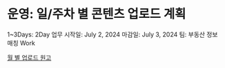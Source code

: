 # 운영: 일/주차 별 콘텐츠 업로드 계획

1~3Days: 2Day
업무 시작일: July 2, 2024
마감일: July 3, 2024
팀: 부동산 정보 매칭 Work

[월 별 업로드 원고](%E1%84%8B%E1%85%AF%E1%86%AF%20%E1%84%87%E1%85%A7%E1%86%AF%20%E1%84%8B%E1%85%A5%E1%86%B8%E1%84%85%E1%85%A9%E1%84%83%E1%85%B3%20%E1%84%8B%E1%85%AF%E1%86%AB%E1%84%80%E1%85%A9%208680a51af9f04d72a62357400093cb1a.csv)